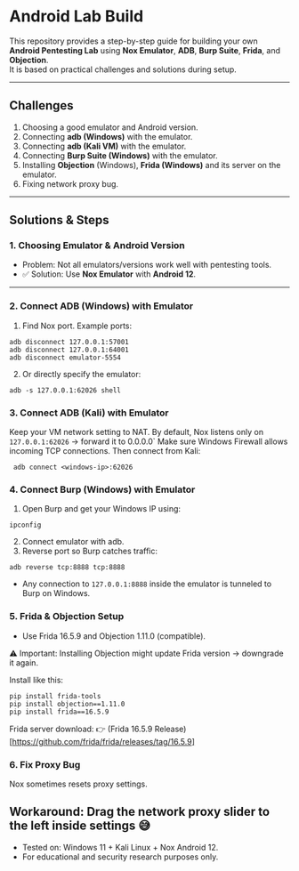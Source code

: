 # Android Lab Build

This repository provides a step-by-step guide for building your own **Android Pentesting Lab** using **Nox Emulator**, **ADB**, **Burp Suite**, **Frida**, and **Objection**.  
It is based on practical challenges and solutions during setup.

---

## Challenges
1. Choosing a good emulator and Android version.  
2. Connecting **adb (Windows)** with the emulator.  
3. Connecting **adb (Kali VM)** with the emulator.  
4. Connecting **Burp Suite (Windows)** with the emulator.  
5. Installing **Objection** (Windows), **Frida (Windows)** and its server on the emulator.  
6. Fixing network proxy bug.  

---

## Solutions & Steps

### 1. Choosing Emulator & Android Version
- Problem: Not all emulators/versions work well with pentesting tools.  
- ✅ Solution: Use **Nox Emulator** with **Android 12**.  

---

### 2. Connect ADB (Windows) with Emulator
1. Find Nox port. Example ports: 
```
adb disconnect 127.0.0.1:57001
adb disconnect 127.0.0.1:64001
adb disconnect emulator-5554
```

2. Or directly specify the emulator:  
```
adb -s 127.0.0.1:62026 shell
```

### 3. Connect ADB (Kali) with Emulator

Keep your VM network setting to NAT.
By default, Nox listens only on `127.0.0.1:62026` → forward it to 0.0.0.0`
Make sure Windows Firewall allows incoming TCP connections.
Then connect from Kali:
```
 adb connect <windows-ip>:62026
```

### 4. Connect Burp (Windows) with Emulator

1. Open Burp and get your Windows IP using:
```
ipconfig
```
2. Connect emulator with adb.
3. Reverse port so Burp catches traffic:
```
adb reverse tcp:8888 tcp:8888
```
- Any connection to `127.0.0.1:8888` inside the emulator is tunneled to Burp on Windows.

  
### 5. Frida & Objection Setup
- Use Frida 16.5.9 and Objection 1.11.0 (compatible).

⚠️ Important: Installing Objection might update Frida version → downgrade it again.

Install like this:

```
pip install frida-tools
pip install objection==1.11.0
pip install frida==16.5.9
```
Frida server download:
👉 (Frida 16.5.9 Release)[https://github.com/frida/frida/releases/tag/16.5.9] 


### 6. Fix Proxy Bug

Nox sometimes resets proxy settings.

Workaround: Drag the network proxy slider to the left inside settings 😅
---
- Tested on: Windows 11 + Kali Linux + Nox Android 12.
- For educational and security research purposes only.

```



